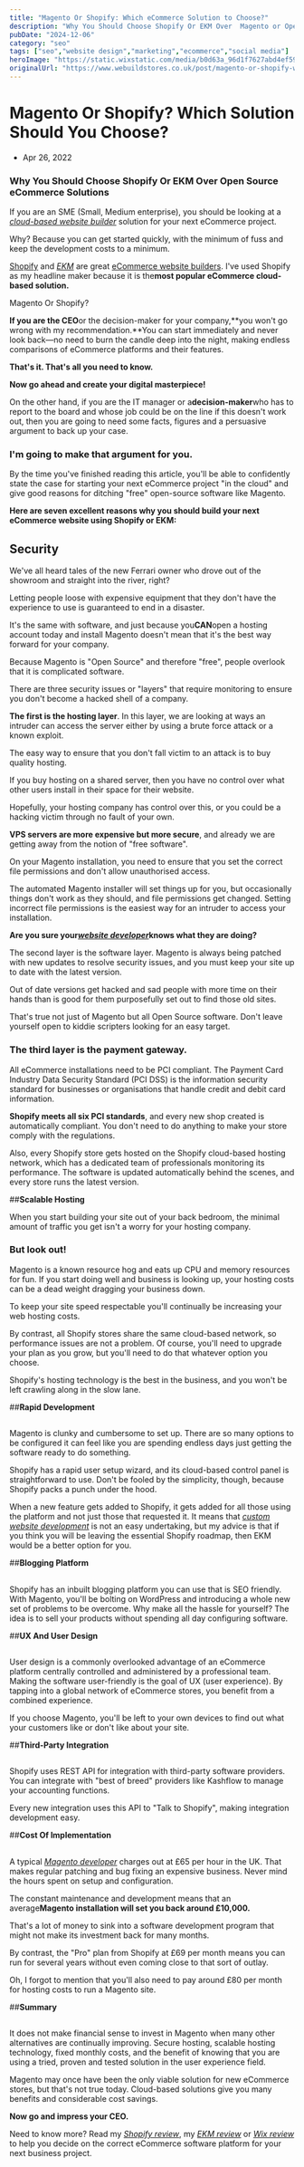 ```yaml
---
title: "Magento Or Shopify: Which eCommerce Solution to Choose?"
description: "Why You Should Choose Shopify Or EKM Over  Magento or Open Source eCommerce Solutions. \"Free\" magento software always has a hidden cost."
pubDate: "2024-12-06"
category: "seo"
tags: ["seo","website design","marketing","ecommerce","social media"]
heroImage: "https://static.wixstatic.com/media/b0d63a_96d1f7627abd4ef5953e6930c379d2c0~mv2.jpg/v1/fill/w_740,h_420,al_c,q_90,usm_0.66_1.00_0.01,enc_avif,quality_auto/b0d63a_96d1f7627abd4ef5953e6930c379d2c0~mv2.jpg"
originalUrl: "https://www.webuildstores.co.uk/post/magento-or-shopify-which-solution-should-you-choose"
---
```


# Magento Or Shopify? Which Solution Should You Choose?

 * Apr 26, 2022

### Why You Should Choose Shopify Or EKM Over Open Source eCommerce Solutions

If you are an SME (Small, Medium enterprise), you should be looking at a [_cloud-based website builder_](https://www.webuildstores.co.uk/post/ecommerce-website-builder-platforms-explained) solution for your next eCommerce project.

Why? Because you can get started quickly, with the minimum of fuss and keep the development costs to a minimum.

[Shopify](https://www.webuildstores.co.uk/shopify-review) and [_EKM_](https://www.webuildstores.co.uk/ekm-review) are great [eCommerce website builders](https://www.webuildstores.co.uk/post/ecommerce-website-builder-platforms-explained). I've used Shopify as my headline maker because it is the**most popular eCommerce cloud-based solution.**

[](https://www.webuildstores.co.uk/post/magento-or-shopify-which-solution-should-you-choose)

Magento Or Shopify?

**If you are the CEO**or the decision-maker for your company,**you won't go wrong with my recommendation.**You can start immediately and never look back—no need to burn the candle deep into the night, making endless comparisons of eCommerce platforms and their features.

**That's it. That's all you need to know.**

**Now go ahead and create your digital masterpiece!**

On the other hand, if you are the IT manager or a**decision-maker**who has to report to the board and whose job could be on the line if this doesn't work out, then you are going to need some facts, figures and a persuasive argument to back up your case.

### I'm going to make that argument for you.

By the time you've finished reading this article, you'll be able to confidently state the case for starting your next eCommerce project "in the cloud" and give good reasons for ditching "free" open-source software like Magento.

**Here are seven excellent reasons why you should build your next eCommerce website using Shopify or EKM:**

## Security

We've all heard tales of the new Ferrari owner who drove out of the showroom and straight into the river, right?

Letting people loose with expensive equipment that they don't have the experience to use is guaranteed to end in a disaster.

It's the same with software, and just because you**CAN**open a hosting account today and install Magento doesn't mean that it's the best way forward for your company.

Because Magento is "Open Source" and therefore "free", people overlook that it is complicated software.

There are three security issues or "layers" that require monitoring to ensure you don't become a hacked shell of a company.

**The first is the hosting layer**. In this layer, we are looking at ways an intruder can access the server either by using a brute force attack or a known exploit.

The easy way to ensure that you don't fall victim to an attack is to buy quality hosting.

If you buy hosting on a shared server, then you have no control over what other users install in their space for their website.

Hopefully, your hosting company has control over this, or you could be a hacking victim through no fault of your own.

**VPS servers are more expensive but more secure**, and already we are getting away from the notion of "free software".

On your Magento installation, you need to ensure that you set the correct file permissions and don't allow unauthorised access.

The automated Magento installer will set things up for you, but occasionally things don't work as they should, and file permissions get changed. Setting incorrect file permissions is the easiest way for an intruder to access your installation.

**Are you sure your**[**_website developer_**](https://www.webuildstores.co.uk/website-development)**knows what they are doing?**

The second layer is the software layer. Magento is always being patched with new updates to resolve security issues, and you must keep your site up to date with the latest version.

Out of date versions get hacked and sad people with more time on their hands than is good for them purposefully set out to find those old sites.

That's true not just of Magento but all Open Source software. Don't leave yourself open to kiddie scripters looking for an easy target.

### The third layer is the payment gateway.

All eCommerce installations need to be PCI compliant. The Payment Card Industry Data Security Standard (PCI DSS) is the information security standard for businesses or organisations that handle credit and debit card information.

**Shopify meets all six PCI standards**, and every new shop created is automatically compliant. You don't need to do anything to make your store comply with the regulations.

Also, every Shopify store gets hosted on the Shopify cloud-based hosting network, which has a dedicated team of professionals monitoring its performance. The software is updated automatically behind the scenes, and every store runs the latest version.

##**Scalable Hosting**

When you start building your site out of your back bedroom, the minimal amount of traffic you get isn't a worry for your hosting company.

### But look out!

Magento is a known resource hog and eats up CPU and memory resources for fun. If you start doing well and business is looking up, your hosting costs can be a dead weight dragging your business down.

To keep your site speed respectable you'll continually be increasing your web hosting costs.

By contrast, all Shopify stores share the same cloud-based network, so performance issues are not a problem. Of course, you'll need to upgrade your plan as you grow, but you'll need to do that whatever option you choose.

Shopify's hosting technology is the best in the business, and you won't be left crawling along in the slow lane.

##**Rapid Development**

##

Magento is clunky and cumbersome to set up. There are so many options to be configured it can feel like you are spending endless days just getting the software ready to do something.

Shopify has a rapid user setup wizard, and its cloud-based control panel is straightforward to use. Don't be fooled by the simplicity, though, because Shopify packs a punch under the hood.

When a new feature gets added to Shopify, it gets added for all those using the platform and not just those that requested it. It means that [_custom website development_](https://www.webuildstores.co.uk/website-development) is not an easy undertaking, but my advice is that if you think you will be leaving the essential Shopify roadmap, then EKM would be a better option for you.

##**Blogging Platform**

##

Shopify has an inbuilt blogging platform you can use that is SEO friendly. With Magento, you'll be bolting on WordPress and introducing a whole new set of problems to be overcome. Why make all the hassle for yourself? The idea is to sell your products without spending all day configuring software.

##**UX And User Design**

##

User design is a commonly overlooked advantage of an eCommerce platform centrally controlled and administered by a professional team. Making the software user-friendly is the goal of UX (user experience). By tapping into a global network of eCommerce stores, you benefit from a combined experience.

If you choose Magento, you'll be left to your own devices to find out what your customers like or don't like about your site.

##**Third-Party Integration**

##

Shopify uses REST API for integration with third-party software providers. You can integrate with "best of breed" providers like Kashflow to manage your accounting functions.

Every new integration uses this API to "Talk to Shopify", making integration development easy.

##**Cost Of Implementation**

##

A typical [_Magento developer_](https://www.webuildstores.co.uk/magento-website-design) charges out at £65 per hour in the UK. That makes regular patching and bug fixing an expensive business. Never mind the hours spent on setup and configuration.

The constant maintenance and development means that an average**Magento installation will set you back around £10,000.**

That's a lot of money to sink into a software development program that might not make its investment back for many months.

By contrast, the "Pro" plan from Shopify at £69 per month means you can run for several years without even coming close to that sort of outlay.

Oh, I forgot to mention that you'll also need to pay around £80 per month for hosting costs to run a Magento site.

##**Summary**

##

It does not make financial sense to invest in Magento when many other alternatives are continually improving. Secure hosting, scalable hosting technology, fixed monthly costs, and the benefit of knowing that you are using a tried, proven and tested solution in the user experience field.

Magento may once have been the only viable solution for new eCommerce stores, but that's not true today. Cloud-based solutions give you many benefits and considerable cost savings.

**Now go and impress your CEO.**

Need to know more? Read my [_Shopify review_](https://www.webuildstores.co.uk/shopify-review), my [_EKM review_](https://www.webuildstores.co.uk/ekm-review) or [_Wix review_](https://www.webuildstores.co.uk/wix-review) to help you decide on the correct eCommerce software platform for your next business project.
